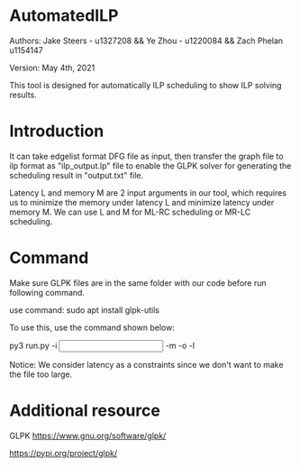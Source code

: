 # AutomatedILP

Authors: Jake Steers - u1327208 && Ye Zhou - u1220084 && Zach Phelan u1154147

Version: May 4th, 2021

This tool is designed for automatically ILP scheduling to show ILP solving results.

# Introduction

It can take edgelist format DFG file as input, then transfer the graph file to ilp format 
as "ilp_output.lp" file to enable the GLPK solver for generating the scheduling 
result in "output.txt" file.

Latency L and memory M are 2 input arguments in our tool, which requires us to minimize 
the memory under latency L and minimize latency under memory M. 
We can use L and M for ML-RC scheduling or MR-LC scheduling.

# Command
Make sure GLPK files are in the same folder with our code before run following command.

use command: sudo apt install glpk-utils

To use this, use the command shown below:

py3 run.py -i <input edgelist file name> -m <max memory usage requirement> -o <objective> -l<latency requirement> 

Notice: We consider latency as a constraints since we don't want to make the file too large.

# Additional resource

GLPK https://www.gnu.org/software/glpk/

https://pypi.org/project/glpk/
